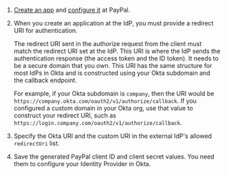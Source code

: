 1. [Create an app](https://developer.paypal.com/docs/api-basics/manage-apps/#create-or-edit-sandbox-and-live-apps) and [configure it](https://developer.paypal.com/docs/log-in-with-paypal/integrate/#enable-log-in-with-paypal) at PayPal.

1. When you create an application at the IdP, you must provide a redirect URI for authentication.

    The redirect URI sent in the authorize request from the client must match the redirect URI set at the IdP. This URI is where the IdP sends the authentication response (the access token and the ID token). It needs to be a secure domain that you own. This URI has the same structure for most IdPs in Okta and is constructed using your Okta subdomain and the callback endpoint.

    For example, if your Okta subdomain is `company`, then the URI would be `https://company.okta.com/oauth2/v1/authorize/callback`. If you configured a custom domain in your Okta org, use that value to construct your redirect URI, such as `https://login.company.com/oauth2/v1/authorize/callback`.

1. Specify the Okta URI and the custom URI in the external IdP's allowed `redirectUri` list.

1. Save the generated PayPal client ID and client secret values. You need them to configure your Identity Provider in Okta.